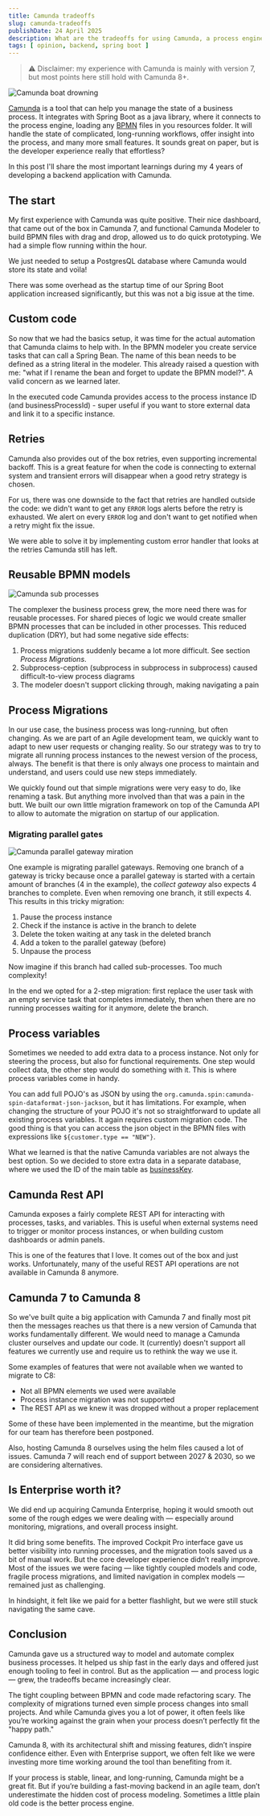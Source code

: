 ```yaml
---
title: Camunda tradeoffs
slug: camunda-tradeoffs
publishDate: 24 April 2025
description: What are the tradeoffs for using Camunda, a process engine, in backend development?
tags: [ opinion, backend, spring boot ]
---
```


> ⚠️ Disclaimer: my experience with Camunda is mainly with version 7, but most points here still hold with Camunda 8+.


![Camunda boat drowning](/assets/blog/2025-04-24-camunda-tradeoffs/camunda-tradeoffs.webp)

[Camunda][1] is a tool that can help you manage the state of a business process. It integrates with Spring Boot as a
java library, where it connects to the process engine, loading any [BPMN][2] files in you resources folder. It will
handle the state of complicated, long-running workflows, offer insight into the process, and many more small features.
It sounds great on paper, but is the developer experience really that effortless?

In this post I'll share the most important learnings during my 4 years of developing a backend application with Camunda.

## The start

My first experience with Camunda was quite positive. Their nice dashboard, that came out of the box in Camunda 7, and
functional Camunda Modeler to build BPMN files with drag and drop, allowed us to do quick prototyping. We had a simple
flow running within the hour.

We just needed to setup a PostgresQL database where Camunda would store its state and voìla!

There was some overhead as the startup time of our Spring Boot application increased significantly, but this was not
a big issue at the time.

## Custom code

So now that we had the basics setup, it was time for the actual automation that Camunda claims to help with. In the BPMN
modeler you create service tasks that can call a Spring Bean. The name of this bean needs to be defined as a string
literal in the modeler. This already raised a question with me: "what if I rename the bean and forget to update
the BPMN model?". A valid concern as we learned later.

In the executed code Camunda provides access to the process instance ID (and businessProcessId) - super useful if
you want to store external data and link it to a specific instance.

## Retries

Camunda also provides out of the box retries, even supporting incremental backoff. This is a great feature for when
the code is connecting to external system and transient errors will disappear when a good retry strategy is chosen.

For us, there was one downside to the fact that retries are handled outside the code: we didn't want to get any
`ERROR` logs alerts before the retry is exhausted. We alert on every `ERROR` log and don't want to get notified when
a retry might fix the issue.

We were able to solve it by implementing custom error handler that looks at the retries Camunda still has left.

## Reusable BPMN models

![Camunda sub processes](/assets/blog/2025-04-24-camunda-tradeoffs/camunda-subprocess.webp)

The complexer the business process grew, the more need there was for reusable processes. For shared pieces of logic we
would create smaller BPMN processes that can be included in other processes. This reduced duplication (DRY), but had
some negative side effects:

1. Process migrations suddenly became a lot more difficult. See section _Process Migrations_.
2. Subprocess-ception (subprocess in subprocess in subprocess) caused difficult-to-view process diagrams
3. The modeler doesn't support clicking through, making navigating a pain

## Process Migrations

In our use case, the business process was long-running, but often changing. As we are part of an Agile development team,
we quickly want to adapt to new user requests or changing reality. So our strategy was to try to migrate all running
process instances to the newest version of the process, always. The benefit is that there is only always one process to
maintain and understand, and users could use new steps immediately.

We quickly found out that simple migrations were very easy to do, like renaming a task. But anything more involved than
that was a pain in the butt. We built our own little migration framework on top of the Camunda API to allow to automate
the migration on startup of our application.

### Migrating parallel gates

![Camunda parallel gateway miration](/assets/blog/2025-04-24-camunda-tradeoffs/camunda-parallel-gateway.webp)

One example is migrating parallel gateways. Removing one branch of a gateway is tricky because once a parallel gateway
is started with a certain amount of branches (4 in the example), the _collect gateway_ also expects 4 branches to
complete. Even when removing one branch, it still expects 4. This results in this tricky migration:

1. Pause the process instance
2. Check if the instance is active in the branch to delete
3. Delete the token waiting at any task in the deleted branch
4. Add a token to the parallel gateway (before)
5. Unpause the process

Now imagine if this branch had called sub-processes. Too much complexity!

In the end we opted for a 2-step migration: first replace the user task with an empty service task that completes
immediately, then when there are no running processes waiting for it anymore, delete the branch.

## Process variables

Sometimes we needed to add extra data to a process instance. Not only for steering the process, but also for functional
requirements. One step would collect data, the other step would do something with it. This is where process variables
come in handy.

You can add full POJO's as JSON by using the `org.camunda.spin:camunda-spin-dataformat-json-jackson`, but it has
limitations. For example, when changing the structure of your POJO it's not so straightforward to update all existing
process variables. It again requires custom migration code. The good thing is that you can access the json object in the
BPMN files with expressions like `${customer.type == "NEW"}`.

What we learned is that the native Camunda variables are not always the best option. So we decided to store extra data
in a separate database, where we used the ID of the main table
as [businessKey](https://camunda.com/blog/2018/10/business-key/).

## Camunda Rest API

Camunda exposes a fairly complete REST API for interacting with processes, tasks, and variables. This is useful when
external systems need to trigger or monitor process instances, or when building custom dashboards or admin panels.

This is one of the features that I love. It comes out of the box and just works. Unfortunately, many of the useful
REST API operations are not available in Camunda 8 anymore.

## Camunda 7 to Camunda 8

So we've built quite a big application with Camunda 7 and finally most pit then the messages reaches us that there is a
new version of
Camunda that works fundamentally different. We would need to manage a Camunda cluster ourselves and update our code. It
(currently) doesn't support all features we currently use and require us to rethink the way we use it.

Some examples of features that were not available when we wanted to migrate to C8:

- Not all BPMN elements we used were available
- Process instance migration was not supported
- The REST API as we knew it was dropped without a proper replacement

Some of these have been implemented in the meantime, but the migration for our team has therefore been postponed.

Also, hosting Camunda 8 ourselves using the helm files caused a lot of issues. Camunda 7 will reach end of support
between 2027 & 2030, so we are considering alternatives.

## Is Enterprise worth it?

We did end up acquiring Camunda Enterprise, hoping it would smooth out some of the rough edges we were dealing with —
especially around monitoring, migrations, and overall process insight.

It did bring some benefits. The improved Cockpit Pro interface gave us better visibility into running processes, and the
migration tools saved us a bit of manual work. But the core developer experience didn’t really improve. Most of the
issues we were facing — like tightly coupled models and code, fragile process migrations, and limited navigation in
complex models — remained just as challenging.

In hindsight, it felt like we paid for a better flashlight, but we were still stuck navigating the same cave.

## Conclusion

Camunda gave us a structured way to model and automate complex business processes. It helped us ship fast in the early
days and offered just enough tooling to feel in control. But as the application — and process logic — grew, the
tradeoffs became increasingly clear.

The tight coupling between BPMN and code made refactoring scary. The complexity of migrations turned even simple process
changes into small projects. And while Camunda gives you a lot of power, it often feels like you’re working against the
grain when your process doesn’t perfectly fit the "happy path."

Camunda 8, with its architectural shift and missing features, didn’t inspire confidence either. Even with Enterprise
support, we often felt like we were investing more time working around the tool than benefiting from it.

If your process is stable, linear, and long-running, Camunda might be a great fit. But if you’re building a fast-moving
backend in an agile team, don’t underestimate the hidden cost of process modeling. Sometimes a little plain old code is
the better process engine.

[1]: https://camunda.com/

[2]: https://nl.wikipedia.org/wiki/Business_Process_Model_and_Notation